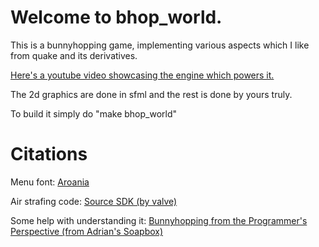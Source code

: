 # Welcome to bhop_world.

This is a bunnyhopping game, implementing various aspects which I like from quake and its derivatives.

[Here's a youtube video showcasing the engine which powers it.](https://youtu.be/t-kWDM4dkZM)

The 2d graphics are done in sfml and the rest is done by yours truly.

To build it simply do "make bhop_world"

# Citations

Menu font: [Aroania](https://fontlibrary.org/en/font/aroania-textfonts)

Air strafing code: [Source SDK (by valve)](https://github.com/ValveSoftware/source-sdk-2013)

Some help with understanding it: [Bunnyhopping from the Programmer's Perspective (from Adrian's Soapbox)](https://flafla2.github.io/2015/02/14/bunnyhop.html)


